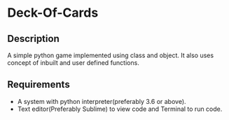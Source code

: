 # Deck-Of-Cards

## Description

A simple python game implemented  using class and object. It also uses concept of inbuilt and user defined functions.

## Requirements 

- A system with python interpreter(preferably 3.6 or above).
- Text editor(Preferably Sublime) to view code and Terminal to run code.

